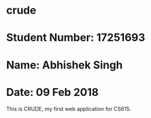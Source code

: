 
# crude
# Student Number: 17251693
# Name: Abhishek Singh
# Date: 09 Feb 2018
This is CRUDE, my first web application for CS615.
